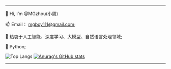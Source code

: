 -----------------------------------------------------

👋 Hi, I’m @MGzhou(小周)  <br />

📫 Email： [mgboy111@gmail.com](mailto:mgboy111@gmail.com);   <br />

🌱 热衷于人工智能、深度学习、大模型、自然语言处理领域;    <br />

💞️ Python;

![Top Langs](https://github-readme-stats.vercel.app/api/top-langs/?username=MGzhou&hide=TypeScript,html,C++,GLSL,TeX,SCSS&exclude_repo=MGzhou.github.io&layout=compact) 
[![Anurag's GitHub stats](https://github-readme-stats.vercel.app/api?username=MGzhou&show_icons=true&line_height=20)](https://github.com/anuraghazra/github-readme-stats)

-----------------------------------------------------




<!--
**MGzhou/MGzhou** is a ✨ _special_ ✨ repository because its `README.md` (this file) appears on your GitHub profile.

Here are some ideas to get you started:

- 🔭 I’m currently working on ...
- 🌱 I’m currently learning ...
- 👯 I’m looking to collaborate on ...
- 🤔 I’m looking for help with ...
- 💬 Ask me about ...
- 📫 How to reach me: ...
- 😄 Pronouns: ...
- ⚡ Fun fact: ...
-->
